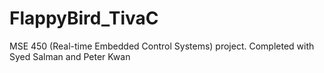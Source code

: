 # FlappyBird_TivaC
MSE 450 (Real-time Embedded Control Systems) project. Completed with Syed Salman and Peter Kwan 
